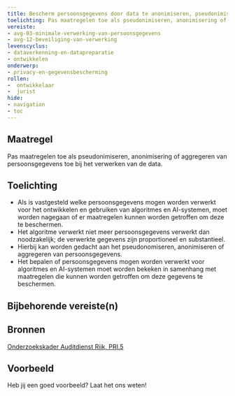 ```yaml
---
title: Bescherm persoonsgegevens door data te anonimiseren, pseudonimiseren of te aggregeren
toelichting: Pas maatregelen toe als pseudonimiseren, anonimisering of aggregeren van persoonsgegevens bij het verwerken van de data. 
vereiste:
- avg-03-minimale-verwerking-van-persoonsgegevens
- avg-12-beveiliging-van-verwerking
levenscyclus:
- dataverkenning-en-datapreparatie
- ontwikkelen
onderwerp:
- privacy-en-gegevensbescherming
rollen:
-  ontwikkelaar
-  jurist
hide:
- navigation
- toc
---
```


<!-- tags -->
## Maatregel

Pas maatregelen toe als pseudonimiseren, anonimisering of aggregeren van persoonsgegevens toe bij het verwerken van de data. 

## Toelichting
- Als is vastgesteld welke persoonsgegevens mogen worden verwerkt voor het ontwikkelen en gebruiken van algoritmes en AI-systemen, moet worden nagegaan of er maatregelen kunnen worden getroffen om deze te beschermen.
- Het algoritme verwerkt niet meer persoonsgegevens verwerkt dan noodzakelijk; de verwerkte gegevens zijn proportioneel en substantieel.
- Hierbij kan worden gedacht aan het pseudonomiseren, anonimiseren of aggregeren van persoonsgegevens.
- Het bepalen of persoonsgegevens mogen worden verwerkt voor algoritmes en AI-systemen moet worden bekeken in samenhang met maatregelen die kunnen worden getroffen om deze gegevens te beschermen. 


## Bijbehorende vereiste(n)

<!-- list_vereisten_on_maatregelen_page -->

## Bronnen
[Onderzoekskader Auditdienst Rijk, PRI.5](https://www.rijksoverheid.nl/documenten/rapporten/2023/07/11/onderzoekskader-algoritmes-adr-2023)
## Voorbeeld

Heb jij een goed voorbeeld? Laat het ons weten!

